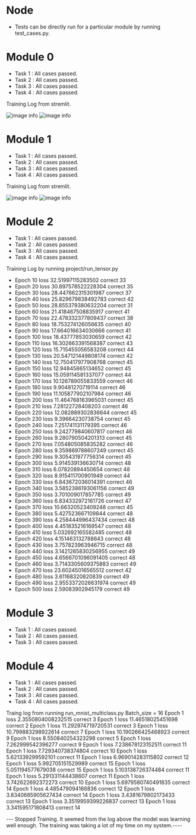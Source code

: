# Node

- Tests can be directly run for a particular module by running test_cases.py.

# Module 0

- Task 1 : All cases passed.
- Task 2 : All cases passed.
- Task 3 : All cases passed.
- Task 4 : All cases passed.

Training Log from stremlit.

![image info](./My_Tests/module0_1.png)
![image info](./My_Tests/module0_2.png)

# Module 1

- Task 1 : All cases passed.
- Task 2 : All cases passed.
- Task 3 : All cases passed.
- Task 4 : All cases passed.

Training Log from stremlit.

![image info](./My_Tests/module1_1.png)
![image info](./My_Tests/module1_2.png)

# Module 2

- Task 1 : All cases passed.
- Task 2 : All cases passed.
- Task 3 : All cases passed.
- Task 4 : All cases passed.

Training Log by running project/run_tensor.py

- Epoch  10  loss  32.51997115283502 correct 33
- Epoch  20  loss  30.897578522228304 correct 35
- Epoch  30  loss  28.447662315301987 correct 37
- Epoch  40  loss  25.829679838492783 correct 42
- Epoch  50  loss  28.855379380632204 correct 31
- Epoch  60  loss  21.418467508835917 correct 41
- Epoch  70  loss  22.478332377809437 correct 38
- Epoch  80  loss  18.753274126056635 correct 40
- Epoch  90  loss  17.664016634030666 correct 41
- Epoch  100  loss  18.43777853030659 correct 42
- Epoch  110  loss  16.302663391568387 correct 43
- Epoch  120  loss  15.715455056583208 correct 44
- Epoch  130  loss  20.547121449808174 correct 42
- Epoch  140  loss  12.750417977908768 correct 45
- Epoch  150  loss  12.94845865134652 correct 45
- Epoch  160  loss  15.059114581337077 correct 44
- Epoch  170  loss  10.126789055833559 correct 46
- Epoch  180  loss  9.90481270719114 correct 46
- Epoch  190  loss  11.105877902107984 correct 46
- Epoch  200  loss  11.464768163965031 correct 45
- Epoch  210  loss  7.28122728408203 correct 46
- Epoch  220  loss  12.082889302836644 correct 45
- Epoch  230  loss  9.39664230738754 correct 45
- Epoch  240  loss  7.251741131179395 correct 46
- Epoch  250  loss  9.242779840607817 correct 46
- Epoch  260  loss  9.280790504201313 correct 45
- Epoch  270  loss  7.054805085835282 correct 46
- Epoch  280  loss  9.359869788607249 correct 45
- Epoch  290  loss  9.305431977756314 correct 45
- Epoch  300  loss  5.914539136630714 correct 48
- Epoch  310  loss  6.07820894450654 correct 48
- Epoch  320  loss  8.915411700901949 correct 44
- Epoch  330  loss  6.843672036014391 correct 46
- Epoch  340  loss  3.5852386193061156 correct 49
- Epoch  350  loss  3.701009017857785 correct 49
- Epoch  360  loss  6.834332972161726 correct 47
- Epoch  370  loss  10.66320523409248 correct 45
- Epoch  380  loss  5.427523667109844 correct 48
- Epoch  390  loss  4.258444996437434 correct 48
- Epoch  400  loss  4.451835216169547 correct 48
- Epoch  410  loss  5.032692165582485 correct 48
- Epoch  420  loss  4.151463132788643 correct 48
- Epoch  430  loss  3.757823963946715 correct 48
- Epoch  440  loss  3.1421265830256955 correct 49
- Epoch  450  loss  4.6566701096091405 correct 48
- Epoch  460  loss  3.7143305609375883 correct 49
- Epoch  470  loss  23.60245016565512 correct 42
- Epoch  480  loss  3.61168320820839 correct 49
- Epoch  490  loss  2.9553372026631974 correct 49
- Epoch  500  loss  2.59083902945179 correct 49

# Module 3

- Task 1 : All cases passed.
- Task 2 : All cases passed.
- Task 3 : All cases passed.

# Module 4

- Task 1 : All cases passed.
- Task 2 : All cases passed.
- Task 3 : All cases passed.
- Task 4 : All cases passed.

Traing log from running run_mnist_multiclass.py
Batch_size = 16
Epoch  1  loss  2.3550804008232515 correct 3
Epoch  1  loss  11.46518025451698 correct 2
Epoch  1  loss  11.292974719720531 correct 3
Epoch  1  loss  10.799883298922614 correct 7
Epoch  1  loss  10.190266425468923 correct 9
Epoch  1  loss  8.550840254323298 correct 5
Epoch  1  loss  7.262999542396277 correct 9
Epoch  1  loss  7.238678123152511 correct 11
Epoch  1  loss  7.729340738374804 correct 10
Epoch  1  loss  5.621339299592101 correct 11
Epoch  1  loss  6.969014283115802 correct 12
Epoch  1  loss  5.992705151529989 correct 15
Epoch  1  loss  5.051194577679038 correct 15
Epoch  1  loss  5.103138726374484 correct 11
Epoch  1  loss  5.291331144438607 correct 11
Epoch  1  loss  3.742622692372273 correct 10
Epoch  1  loss  5.6979580740491835 correct 14
Epoch  1  loss  4.485479094166836 correct 12
Epoch  1  loss  3.8340685905627434 correct 14
Epoch  1  loss  3.4381679802173433 correct 13
Epoch  1  loss  3.3519959399226837 correct 13
Epoch  1  loss  3.341595171808413 correct 14

--- Stopped Training. It seemed from the log above the model was learning well enough. The training was taking a lot of my time on my system.----
